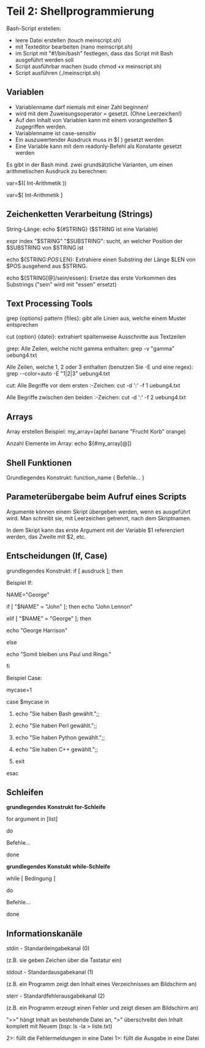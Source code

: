 # Teil 2: Shellprogrammierung
Bash-Script erstellen:
- leere Datei erstellen (touch meinscript.sh)
- mit Texteditor bearbeiten (nano meinscript.sh)
- im Script mit "#!/bin/bash" festlegen, dass das Script mit Bash ausgeführt werden soll
- Script ausführbar machen (sudo chmod +x meinscript.sh)
- Script ausführen (./meinscript.sh)


## Variablen
- Variablenname darf niemals mit einer Zahl beginnen!
- wird mit dem Zuweisungsoperator = gesetzt. (Ohne Leerzeichen!)
- Auf den Inhalt von Variablen kann mit einem vorangestellten $ zugegriffen werden.
- Variablenname ist case-sensitiv
- Ein auszuwertender Ausdruck muss in $( ) gesetzt werden
- Eine Variable kann mit dem readonly-Befehl als Konstante gesetzt werden


Es gibt in der Bash mind. zwei grundsätzliche Varianten, um einen arithmetischen Ausdruck zu berechnen:

var=$(( Int-Arithmetik ))

var=$[ Int-Arithmetik ]

## Zeichenketten Verarbeitung (Strings)
String-Länge: echo ${#STRING} ($STRING ist eine Variable)

expr index "$STRING" "$SUBSTRING": sucht, an welcher Position der $SUBSTRING von $STRING ist

echo ${STRING:$POS:$LEN}: Extrahiere einen Substring der Länge $LEN von $POS ausgehend aus $STRING.

echo ${STRING[@]/sein/essen}: Ersetze das erste Vorkommen des Substrings ("sein" wird mit "essen" ersetzt)

## Text Processing Tools
grep {options} pattern {files}: gibt alle Linien aus, welche einem Muster entsprechen

cut {option} {datei}: extrahiert spaltenweise Ausschnitte aus Textzeilen

grep: Alle Zeilen, welche nicht gamma enthalten: grep -v "gamma" uebung4.txt

Alle Zeilen, welche 1, 2 oder 3 enthalten (benutzen Sie -E und eine regex): grep --color=auto -E "1|2|3" uebung4.txt

cut: Alle Begriffe vor dem ersten :-Zeichen: cut -d ':' -f  1 uebung4.txt

Alle Begriffe zwischen den beiden :-Zeichen: cut -d ':' -f  2 uebung4.txt

## Arrays
Array erstellen Beispiel: my_array=(apfel banane "Frucht Korb" orange)

Anzahl Elemente im Array: echo  ${#my_array[@]}       

## Shell Funktionen
Grundlegendes Konstrukt: 
function_name {
  Befehle...
}

## Parameterübergabe beim Aufruf eines Scripts
Argumente können einem Skript übergeben werden, wenn es ausgeführt wird. Man schreibt sie, mit Leerzeichen getrennt, nach dem Skriptnamen.

In dem Skript kann das erste Argument mit der Variable $1 referenziert werden, das Zweite mit $2, etc.

## Entscheidungen (If, Case)
grundlegendes Konstrukt: if  [ ausdruck ]; then

Beispiel If:

NAME="George"

if [ "$NAME" = "John" ]; then
  echo "John Lennon"
  
elif [ "$NAME" = "George" ]; then

  echo "George Harrison"
  
else

  echo "Somit bleiben uns Paul und Ringo."
  
fi


Beispiel Case:

mycase=1

case $mycase in

  1) echo "Sie haben Bash gewählt.";;
    
  2) echo "Sie haben Perl gewählt.";;
    
  3) echo "Sie haben Python gewählt.";;
    
  4) echo "Sie haben C++ gewählt.";;
    
  5) exit
    
esac

## Schleifen

**grundlegendes Konstrukt for-Schleife**

for argument in [list]

do

  Befehle...
  
done


**grundlegendes Konstukt while-Schleife**

while [ Bedingung ]

do

  Befehle...
  
done


## Informationskanäle

stdin - Standardeingabekanal (0) 

(z.B. sie geben Zeichen über die Tastatur ein)


stdout - Standardausgabekanal (1) 

(z.B. ein Programm zeigt den Inhalt eines Verzeichnisses am
Bildschirm an)


sterr - Standardfehlerausgabekanal (2) 

(z.B. ein Programm erzeugt einen Fehler und zeigt diesen am
Bildschirm an)


">>" hängt Inhalt an bestehende Datei an, ">" überschreibt den Inhalt
komplett mit Neuem (bsp: ls -la > liste.txt)


2>: füllt die Fehlermeldungen in eine Datei
1>: füllt die Ausgabe in eine Datei
